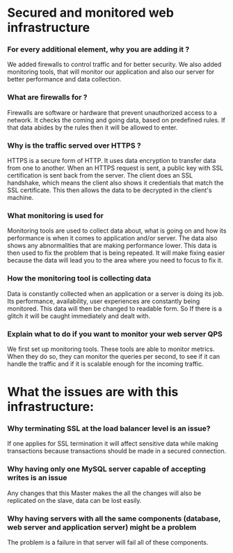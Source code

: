 
# Secured and monitored web infrastructure
### For every additional element, why you are adding it ?
We added firewalls to control traffic and for better security.
We also added monitoring tools, that will monitor our application and
also our server for better performance and data collection.
### What are firewalls for ?
Firewalls are software or hardware that prevent unauthorized access
to a network. It checks the coming and going data, based on predefined
rules. If that data abides by the rules then it will be allowed to
enter.
### Why is the traffic served over HTTPS ?
HTTPS is a secure form of HTTP. It uses data encryption to transfer
data from one to another. When an HTTPS request is sent, a public key with
SSL certification is sent back from the server. The client does an SSL
handshake, which means the client also shows it credentials that
match the SSL certificate. This then allows the data to be decrypted
in the client's machine.
### What monitoring is used for
Monitoring tools are used to collect data about, what is going on
and how its performance is when it comes to application and/or server.
The data also shows any abnormalities that are making performance lower.
This data is then used to fix the problem that is being repeated.
It will make fixing easier because the data will lead you to the area
where you need to focus to fix it.
### How the monitoring tool is collecting data
Data is constantly collected when an application or a server is
doing its job. Its performance, availability, user experiences are
constantly being monitored. This data will then be changed to readable
form. So If there is a glitch it will be caught immediately and dealt with.
### Explain what to do if you want to monitor your web server QPS
We first set up monitoring tools. These tools are able to monitor 
metrics. When they do so, they can monitor the queries per second, to 
see if it can handle the traffic and if it is scalable enough for the 
incoming traffic.
# What the issues are with this infrastructure:
### Why terminating SSL at the load balancer level is an issue?
If one applies for SSL termination it will affect sensitive data
while making transactions because transactions should be made in a
secured connection.
### Why having only one MySQL server capable of accepting writes is an issue
Any changes that this Master makes the all the changes will also be
replicated on the slave, data can be lost easily.
### Why having servers with all the same components (database, web server and application server) might be a problem
The problem is a failure in that server will fail all of these
        components.
